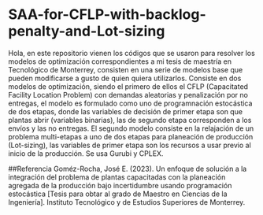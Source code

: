 # SAA-for-CFLP-with-backlog-penalty-and-Lot-sizing
Hola, en este repositorio vienen los códigos que se usaron para resolver los modelos 
de optimización correspondientes a mi tesis de maestría en Tecnológico de Monterrey,
consisten en una serie de modelos base que pueden modificarse a gusto de quien 
quiera utilizarlos.
Consiste en dos modelos de optimización, siendo el primero de ellos el CFLP (Capacitated
Facility Location Problem) con demandas aleatorias y penalización por no entregas, el
modelo es formulado como uno de programnación estocástica de dos etapas, donde las 
variables de decisión de primer etapa son que plantas abrir (variables binarias), las 
de segundo etapa corresponden a los envíos y las no entregas.
El segundo modelo consiste en la relajación de un problema multi-etapas a uno de dos
etapas para planeación de producción (Lot-sizing), las variables de primer etapa son los recursos a
usar previo al inicio de la producción.
Se usa Gurubi y CPLEX.

##Referencia
Goméz-Rocha, José E. (2023). Un enfoque de solución a la integración del problema de plantas capacitadas con la planeación agregada de la producción bajo incertidumbre usando programación estocástica [Tesis para obtar al grado de Maestro en Ciencias de la Ingeniería]. Instituto Tecnológico y de Estudios Superiores de Monterrey.
